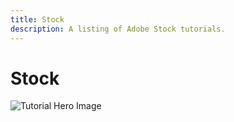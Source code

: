 ```yaml
---
title: Stock
description: A listing of Adobe Stock tutorials.
---
```


# Stock

![Tutorial Hero Image](assets/hero_placeholder.png)